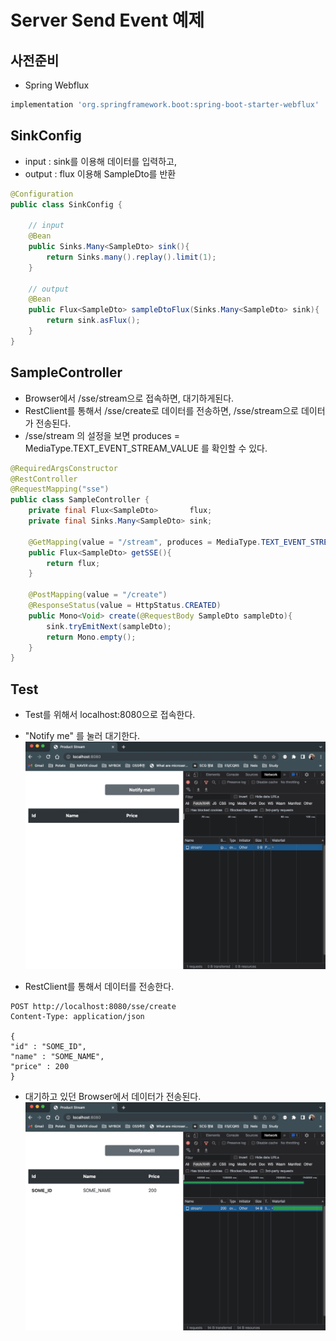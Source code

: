 # Server Send Event 예제

## 사전준비
- Spring Webflux
```groovy
implementation 'org.springframework.boot:spring-boot-starter-webflux'
```

## SinkConfig
- input : sink를 이용해 데이터를 입력하고, 
- output : flux 이용해 SampleDto를 반환
```java
@Configuration
public class SinkConfig {

    // input
    @Bean
    public Sinks.Many<SampleDto> sink(){
        return Sinks.many().replay().limit(1);
    }

    // output
    @Bean
    public Flux<SampleDto> sampleDtoFlux(Sinks.Many<SampleDto> sink){
        return sink.asFlux();
    }
}
```

## SampleController
- Browser에서 /sse/stream으로 접속하면, 대기하게된다.
- RestClient를 통해서 /sse/create로 데이터를 전송하면, /sse/stream으로 데이터가 전송된다.
- /sse/stream 의 설정을 보면 produces = MediaType.TEXT_EVENT_STREAM_VALUE 를 확인할 수 있다.
```java
@RequiredArgsConstructor
@RestController
@RequestMapping("sse")
public class SampleController {
    private final Flux<SampleDto>       flux;
    private final Sinks.Many<SampleDto> sink;

    @GetMapping(value = "/stream", produces = MediaType.TEXT_EVENT_STREAM_VALUE)
    public Flux<SampleDto> getSSE(){
        return flux;
    }

    @PostMapping(value = "/create")
    @ResponseStatus(value = HttpStatus.CREATED)
    public Mono<Void> create(@RequestBody SampleDto sampleDto){
        sink.tryEmitNext(sampleDto);
        return Mono.empty();
    }
}
```

## Test
- Test를 위해서 localhost:8080으로 접속한다.
- "Notify me" 를 눌러 대기한다.
![](stream.png)

- RestClient를 통해서 데이터를 전송한다.
```http request
POST http://localhost:8080/sse/create
Content-Type: application/json

{
"id" : "SOME_ID",
"name" : "SOME_NAME",
"price" : 200
}
```

- 대기하고 있던 Browser에서 데이터가 전송된다.
![](stream2.png)